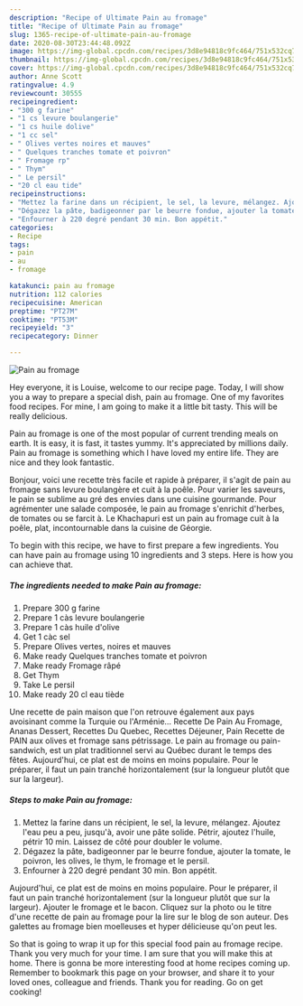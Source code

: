 ```yaml
---
description: "Recipe of Ultimate Pain au fromage"
title: "Recipe of Ultimate Pain au fromage"
slug: 1365-recipe-of-ultimate-pain-au-fromage
date: 2020-08-30T23:44:48.092Z
image: https://img-global.cpcdn.com/recipes/3d8e94818c9fc464/751x532cq70/pain-au-fromage-photo-principale-de-la-recette.jpg
thumbnail: https://img-global.cpcdn.com/recipes/3d8e94818c9fc464/751x532cq70/pain-au-fromage-photo-principale-de-la-recette.jpg
cover: https://img-global.cpcdn.com/recipes/3d8e94818c9fc464/751x532cq70/pain-au-fromage-photo-principale-de-la-recette.jpg
author: Anne Scott
ratingvalue: 4.9
reviewcount: 30555
recipeingredient:
- "300 g farine"
- "1 cs levure boulangerie"
- "1 cs huile dolive"
- "1 cc sel"
- " Olives vertes noires et mauves"
- " Quelques tranches tomate et poivron"
- " Fromage rp"
- " Thym"
- " Le persil"
- "20 cl eau tide"
recipeinstructions:
- "Mettez la farine dans un récipient, le sel, la levure, mélangez. Ajoutez l&#39;eau peu a peu, jusqu&#39;à, avoir une pâte solide. Pétrir, ajoutez l&#39;huile, pétrir 10 min. Laissez de côté pour doubler le volume."
- "Dégazez la pâte, badigeonner par le beurre fondue, ajouter la tomate, le poivron, les olives, le thym, le fromage et le persil."
- "Enfourner à 220 degré pendant 30 min. Bon appétit."
categories:
- Recipe
tags:
- pain
- au
- fromage

katakunci: pain au fromage 
nutrition: 112 calories
recipecuisine: American
preptime: "PT27M"
cooktime: "PT53M"
recipeyield: "3"
recipecategory: Dinner

---
```



![Pain au fromage](https://img-global.cpcdn.com/recipes/3d8e94818c9fc464/751x532cq70/pain-au-fromage-photo-principale-de-la-recette.jpg)

Hey everyone, it is Louise, welcome to our recipe page. Today, I will show you a way to prepare a special dish, pain au fromage. One of my favorites food recipes. For mine, I am going to make it a little bit tasty. This will be really delicious.

Pain au fromage is one of the most popular of current trending meals on earth. It is easy, it is fast, it tastes yummy. It's appreciated by millions daily. Pain au fromage is something which I have loved my entire life. They are nice and they look fantastic.

Bonjour, voici une recette très facile et rapide à préparer, il s&#39;agit de pain au fromage sans levure boulangère et cuit à la poêle. Pour varier les saveurs, le pain se sublime au gré des envies dans une cuisine gourmande. Pour agrémenter une salade composée, le pain au fromage s&#39;enrichit d&#39;herbes, de tomates ou se farcit à. Le Khachapuri est un pain au fromage cuit à la poêle, plat, incontournable dans la cuisine de Géorgie.


To begin with this recipe, we have to first prepare a few ingredients. You can have pain au fromage using 10 ingredients and 3 steps. Here is how you can achieve that.

<!--inarticleads1-->

##### The ingredients needed to make Pain au fromage:

1. Prepare 300 g farine
1. Prepare 1 càs levure boulangerie
1. Prepare 1 càs huile d&#39;olive
1. Get 1 càc sel
1. Prepare  Olives vertes, noires et mauves
1. Make ready  Quelques tranches tomate et poivron
1. Make ready  Fromage râpé
1. Get  Thym
1. Take  Le persil
1. Make ready 20 cl eau tiède


Une recette de pain maison que l&#39;on retrouve également aux pays avoisinant comme la Turquie ou l&#39;Arménie… Recette De Pain Au Fromage, Ananas Dessert, Recettes Du Quebec, Recettes Déjeuner, Pain Recette de PAIN aux olives et fromage sans pétrissage. Le pain au fromage ou pain-sandwich, est un plat traditionnel servi au Québec durant le temps des fêtes. Aujourd&#39;hui, ce plat est de moins en moins populaire. Pour le préparer, il faut un pain tranché horizontalement (sur la longueur plutôt que sur la largeur). 

<!--inarticleads2-->

##### Steps to make Pain au fromage:

1. Mettez la farine dans un récipient, le sel, la levure, mélangez. Ajoutez l&#39;eau peu a peu, jusqu&#39;à, avoir une pâte solide. Pétrir, ajoutez l&#39;huile, pétrir 10 min. Laissez de côté pour doubler le volume.
1. Dégazez la pâte, badigeonner par le beurre fondue, ajouter la tomate, le poivron, les olives, le thym, le fromage et le persil.
1. Enfourner à 220 degré pendant 30 min. Bon appétit.


Aujourd&#39;hui, ce plat est de moins en moins populaire. Pour le préparer, il faut un pain tranché horizontalement (sur la longueur plutôt que sur la largeur). Ajouter le fromage et le bacon. Cliquez sur la photo ou le titre d&#39;une recette de pain au fromage pour la lire sur le blog de son auteur. Des galettes au fromage bien moelleuses et hyper délicieuse qu&#39;on peut les. 

So that is going to wrap it up for this special food pain au fromage recipe. Thank you very much for your time. I am sure that you will make this at home. There is gonna be more interesting food at home recipes coming up. Remember to bookmark this page on your browser, and share it to your loved ones, colleague and friends. Thank you for reading. Go on get cooking!
